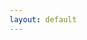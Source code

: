 ```yaml
---
layout: default
---
```


<!DOCTYPE html>
<html lang="en">
<head>
    <meta charset="UTF-8">
    <meta name="viewport" content="width=device-width, initial-scale=1.0">
    <title>Tavus AI Chat</title>
    <style>
        /* Add loading spinner CSS */
        .loader {
            border: 4px solid #f3f3f3;
            border-top: 4px solid #3498db;
            border-radius: 50%;
            width: 30px;
            height: 30px;
            animation: spin 1s linear infinite;
            margin: 20px auto;
            display: none;
        }
        
        @keyframes spin {
            0% { transform: rotate(0deg); }
            100% { transform: rotate(360deg); }
        }

        /* Error message styling */
        .error-message {
            color: red;
            margin: 10px 0;
            display: none;
        }
    </style>
</head>
<body>
    <h1>Welcome to Tavus AI Chat</h1>
    <button id="startChat">Start AI Conversation</button>
    <div class="loader"></div>
    <div class="error-message"></div>
    <div id="chatContainer" style="display:none;"></div>

    <script>
    document.getElementById('startChat').addEventListener('click', async () => {
        const loader = document.querySelector('.loader');
        const errorMessage = document.querySelector('.error-message');
        
        try {
            // Show loading spinner
            loader.style.display = 'block';
            errorMessage.style.display = 'none';
            
            // API Call Configuration
            const response = await fetch('https://api.tavus.io/v1/conversations', {
                method: 'POST',
                headers: {
                    'Content-Type': 'application/json',
                    'x-api-key': '0fadf8d2ab914c91b1b0719eff16ea20' // Replace with your API key
                },
                body: JSON.stringify({
                    persona_id: 'r9602e00bd30' // Replace with your persona ID
                }),
                timeout: 10000 // 10-second timeout
            });

            // Handle HTTP errors
            if (!response.ok) {
                const errorText = await response.text();
                throw new Error(`API Error (${response.status}): ${errorText}`);
            }

            // Process successful response
            const data = await response.json();
            console.log('API Response:', data);

            if (data.conversation_url) {
                const iframe = document.createElement('iframe');
                iframe.src = data.conversation_url;
                iframe.style = 'width:100%;height:600px;border:none;';
                document.getElementById('chatContainer').appendChild(iframe);
                document.getElementById('chatContainer').style.display = 'block';
            } else {
                throw new Error('No conversation URL in response');
            }
        } catch (error) {
            console.error('Error Details:', error);
            errorMessage.textContent = `Error: ${error.message}`;
            errorMessage.style.display = 'block';
            
            // Handle specific error types
            if (error.name === 'TypeError' && error.message.includes('Failed to fetch')) {
                errorMessage.textContent = 'Network error: Please check your internet connection';
            }
        } finally {
            // Hide loading spinner
            loader.style.display = 'none';
        }
    });
    </script>
</body>
</html>
